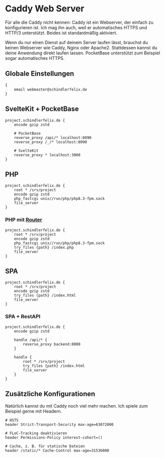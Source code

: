 # Caddy Web Server

Für alle die Caddy nicht kennen: Caddy ist ein Webserver, der einfach zu
konfigurieren ist. Ich mag ihn auch, weil er automatisches HTTPS und HTTP/3
unterstützt. Beides ist standardmäßig aktiviert.

Wenn du nur einen Dienst auf deinem Server laufen lässt, brauchst du keinen
Webserver wie Caddy, Nginx oder Apache2. Stattdessen kannst du deine Anwendung
direkt laufen lassen. PocketBase unterstützt zum Beispiel sogar automatisches
HTTPS.

## Globale Einstellungen

```nginx
{
	email webmaster@schindlerfelix.de
}
```

## SvelteKit + PocketBase

```nginx
project.schindlerfelix.de {
	encode gzip zstd

	# PocketBase
	reverse_proxy /api/* localhost:8090
	reverse_proxy /_/* localhost:8090

	# SvelteKit
	reverse_proxy * localhost:3000
}
```

## PHP

```nginx
project.schindlerfelix.de {
	root * /srv/project
	encode gzip zstd
	php_fastcgi unix//run/php/php8.3-fpm.sock
	file_server
}
```

### PHP mit [Router](https://github.com/felix-schindler/Router)

```nginx
project.schindlerfelix.de {
	root * /srv/project
	encode gzip zstd
	php_fastcgi unix//run/php/php8.3-fpm.sock
	try_files {path} /index.php
	file_server
}
```

## SPA

```nginx
project.schindlerfelix.de {
	root * /srv/project
	encode gzip zstd
	try_files {path} /index.html
	file_server
}
```

### SPA + RestAPI

```nginx
project.schindlerfelix.de {
	encode gzip zstd

	handle /api/* {
		reverse_proxy backend:8000
	}

	handle {
		root * /srv/project
		try_files {path} /index.html
		file_server
	}
}
```

## Zusätzliche Konfigurationen

Natürlich kannst du mit Caddy noch viel mehr machen. Ich spiele zum Beispiel
gerne mit Headern.

```nginx
# HSTS
header Strict-Transport-Security max-age=63072000

# FLoC-Tracking deaktivieren
header Permissions-Policy interest-cohort=()

# Cache, z. B. für statische Dateien
header /static/* Cache-Control max-age=31536000
```
